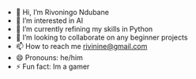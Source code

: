 - 👋 Hi, I’m Rivoningo Ndubane
- 👀 I’m interested in AI
- 🌱 I’m currently refining my skills in Python
- 💞️ I’m looking to collaborate on any beginner projects
- 📫 How to reach me rivinine@gmail.com
- 😄 Pronouns: he/him
- ⚡ Fun fact: Im a gamer

<!---
Dark-Corax/Dark-Corax is a ✨ special ✨ repository because its `README.md` (this file) appears on your GitHub profile.
You can click the Preview link to take a look at your changes.
--->
